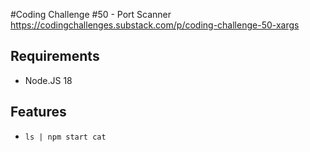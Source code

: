 #Coding Challenge #50 - Port Scanner
https://codingchallenges.substack.com/p/coding-challenge-50-xargs

## Requirements
- Node.JS 18

## Features
- `ls | npm start cat`
